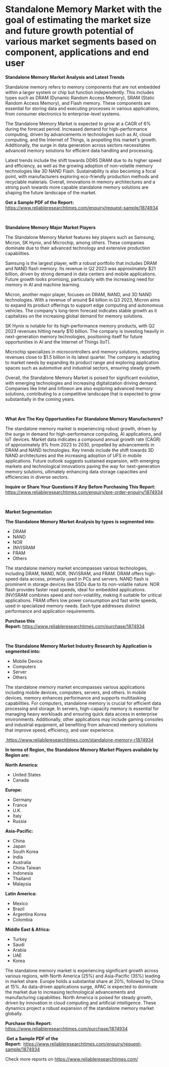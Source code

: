 <p><h1>Standalone Memory Market with the goal of estimating the market size and future growth potential of various market segments based on component, applications and end user</h1></p><p><strong>Standalone Memory Market Analysis and Latest Trends</strong></p>
<p><p>Standalone memory refers to memory components that are not embedded within a larger system or chip but function independently. This includes types such as DRAM (Dynamic Random Access Memory), SRAM (Static Random Access Memory), and Flash memory. These components are essential for storing data and executing processes in various applications, from consumer electronics to enterprise-level systems.</p><p>The Standalone Memory Market is expected to grow at a CAGR of 6% during the forecast period. Increased demand for high-performance computing, driven by advancements in technologies such as AI, cloud computing, and the Internet of Things, is propelling this market's growth. Additionally, the surge in data generation across sectors necessitates advanced memory solutions for efficient data handling and processing.</p><p>Latest trends include the shift towards DDR5 DRAM due to its higher speed and efficiency, as well as the growing adoption of non-volatile memory technologies like 3D NAND Flash. Sustainability is also becoming a focal point, with manufacturers exploring eco-friendly production methods and recyclable materials. Overall, innovations in memory architectures and a strong push towards more capable standalone memory solutions are shaping the future landscape of the market.</p></p>
<p><strong>Get a Sample PDF of the Report:&nbsp;</strong> <a href="https://www.reliableresearchtimes.com/enquiry/request-sample/1874934?utm_campaign=2284&utm_medium=2&utm_source=Github&utm_content=ia&utm_term=13022025&utm_id=standalone-memory">https://www.reliableresearchtimes.com/enquiry/request-sample/1874934</a></p>
<p>&nbsp;</p>
<p><strong>Standalone Memory Major Market Players</strong></p>
<p><p>The Standalone Memory Market features key players such as Samsung, Micron, SK Hynix, and Microchip, among others. These companies dominate due to their advanced technology and extensive production capabilities. </p><p>Samsung is the largest player, with a robust portfolio that includes DRAM and NAND flash memory. Its revenue in Q2 2023 was approximately $21 billion, driven by strong demand in data centers and mobile applications. Future growth looks promising, particularly with the increasing need for memory in AI and machine learning.</p><p>Micron, another major player, focuses on DRAM, NAND, and 3D NAND technologies. With a revenue of around $4 billion in Q3 2023, Micron aims to expand its product offerings to support edge computing and autonomous vehicles. The company's long-term forecast indicates stable growth as it capitalizes on the increasing global demand for memory solutions.</p><p>SK Hynix is notable for its high-performance memory products, with Q2 2023 revenues hitting nearly $10 billion. The company is investing heavily in next-generation memory technologies, positioning itself for future opportunities in AI and the Internet of Things (IoT).</p><p>Microchip specializes in microcontrollers and memory solutions, reporting revenues close to $1.5 billion in its latest quarter. The company is adapting to market needs by expanding its product range and exploring application spaces such as automotive and industrial sectors, ensuring steady growth.</p><p>Overall, the Standalone Memory Market is poised for significant evolution, with emerging technologies and increasing digitalization driving demand. Companies like Intel and Infineon are also exploring advanced memory solutions, contributing to a competitive landscape that is expected to grow substantially in the coming years.</p></p>
<p>&nbsp;</p>
<p><strong>What Are The Key Opportunities For Standalone Memory Manufacturers?</strong></p>
<p><p>The standalone memory market is experiencing robust growth, driven by the surge in demand for high-performance computing, AI applications, and IoT devices. Market data indicates a compound annual growth rate (CAGR) of approximately 8% from 2023 to 2030, propelled by advancements in DRAM and NAND technologies. Key trends include the shift towards 3D NAND architectures and the increasing adoption of UFS in mobile applications. Future outlook suggests sustained expansion, with emerging markets and technological innovations paving the way for next-generation memory solutions, ultimately enhancing data storage capacities and efficiencies in diverse sectors.</p></p>
<p><strong>Inquire or Share Your Questions If Any Before Purchasing This Report:</strong> <a href="https://www.reliableresearchtimes.com/enquiry/pre-order-enquiry/1874934?utm_campaign=2284&utm_medium=2&utm_source=Github&utm_content=ia&utm_term=13022025&utm_id=standalone-memory">https://www.reliableresearchtimes.com/enquiry/pre-order-enquiry/1874934</a></p>
<p>&nbsp;</p>
<p><strong>Market Segmentation</strong></p>
<p><strong>The Standalone Memory Market Analysis by types is segmented into:</strong></p>
<p><ul><li>DRAM</li><li>NAND</li><li>NOR</li><li>(NV)SRAM</li><li>FRAM</li><li>Others</li></ul></p>
<p><p>The standalone memory market encompasses various technologies, including DRAM, NAND, NOR, (NV)SRAM, and FRAM. DRAM offers high-speed data access, primarily used in PCs and servers. NAND flash is prominent in storage devices like SSDs due to its non-volatile nature. NOR flash provides faster read speeds, ideal for embedded applications. (NV)SRAM combines speed and non-volatility, making it suitable for critical applications. FRAM offers low power consumption and fast write speeds, used in specialized memory needs. Each type addresses distinct performance and application requirements.</p></p>
<p><strong>Purchase this Report:&nbsp;</strong><a href="https://www.reliableresearchtimes.com/purchase/1874934?utm_campaign=2284&utm_medium=2&utm_source=Github&utm_content=ia&utm_term=13022025&utm_id=standalone-memory">https://www.reliableresearchtimes.com/purchase/1874934</a></p>
<p>&nbsp;</p>
<p><strong>The Standalone Memory Market Industry Research by Application is segmented into:</strong></p>
<p><ul><li>Mobile Device</li><li>Computers</li><li>Server</li><li>Others</li></ul></p>
<p><p>The standalone memory market encompasses various applications including mobile devices, computers, servers, and others. In mobile devices, memory enhances performance and supports multitasking capabilities. For computers, standalone memory is crucial for efficient data processing and storage. In servers, high-capacity memory is essential for managing heavy workloads and ensuring quick data access in enterprise environments. Additionally, other applications may include gaming consoles and industrial equipment, all benefiting from advanced memory solutions that improve speed, efficiency, and user experience.</p></p>
<p><a href="https://www.reliableresearchtimes.com/standalone-memory-r1874934?utm_campaign=2284&utm_medium=2&utm_source=Github&utm_content=ia&utm_term=13022025&utm_id=standalone-memory">&nbsp;https://www.reliableresearchtimes.com/standalone-memory-r1874934</a></p>
<p><strong>In terms of Region, the Standalone Memory Market Players available by Region are:</strong></p>
<p>
    <p> <strong> North America: </strong>
        <ul>
            <li>United States</li>
            <li>Canada</li>
        </ul>
        </p> 
    <p> <strong> Europe: </strong>
        <ul>
            <li>Germany</li>
            <li>France</li>
            <li>U.K.</li>
            <li>Italy</li>
            <li>Russia</li>
        </ul>
        </p> 
    <p> <strong> Asia-Pacific: </strong>
        <ul>
            <li>China</li>
            <li>Japan</li>
            <li>South Korea</li>
            <li>India</li>
            <li>Australia</li>
            <li>China Taiwan</li>
            <li>Indonesia</li>
            <li>Thailand</li>
            <li>Malaysia</li>
        </ul>
        </p> 
    <p> <strong> Latin America: </strong>
        <ul>
            <li>Mexico</li>
            <li>Brazil</li>
            <li>Argentina Korea</li>
            <li>Colombia</li>
        </ul>
        </p> 
    <p> <strong> Middle East & Africa: </strong>
        <ul>
            <li>Turkey</li>
            <li>Saudi</li>
            <li>Arabia</li>
            <li>UAE</li>
            <li>Korea</li>
        </ul>
    </p>
    </p>
<p><p>The standalone memory market is experiencing significant growth across various regions, with North America (25%) and Asia-Pacific (35%) leading in market share. Europe holds a substantial share at 20%, followed by China at 15%. As data-driven applications surge, APAC is expected to dominate the market due to increasing technological advancements and manufacturing capabilities. North America is poised for steady growth, driven by innovation in cloud computing and artificial intelligence. These dynamics project a robust expansion of the standalone memory market globally.</p></p>
<p><strong>Purchase this Report: </strong><a href="https://www.reliableresearchtimes.com/purchase/1874934?utm_campaign=2284&utm_medium=2&utm_source=Github&utm_content=ia&utm_term=13022025&utm_id=standalone-memory">https://www.reliableresearchtimes.com/purchase/1874934</a></p>
<p>&nbsp;<strong>Get a Sample PDF of the Report:&nbsp;&nbsp;</strong><a href="https://www.reliableresearchtimes.com/enquiry/request-sample/1874934?utm_campaign=2284&utm_medium=2&utm_source=Github&utm_content=ia&utm_term=13022025&utm_id=standalone-memory">https://www.reliableresearchtimes.com/enquiry/request-sample/1874934</a></p>
<p><strong></strong></p>
<p>Check more reports on <a href="https://www.reliableresearchtimes.com/?utm_campaign=2284&utm_medium=2&utm_source=Github&utm_content=ia&utm_term=13022025&utm_id=standalone-memory">https://www.reliableresearchtimes.com/</a></p>